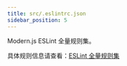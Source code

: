 ```yaml
---
title: src/.eslintrc.json
sidebar_position: 5
---
```


Modern.js ESLint 全量规则集。

具体规则信息请查看：[ESLint 全量规则集](/docs/guides/advanced-features/eslint)

